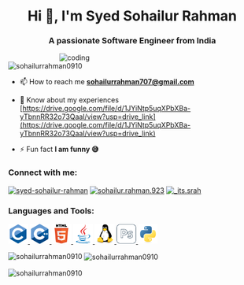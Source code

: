 <h1 align="center">Hi 👋, I'm Syed Sohailur Rahman</h1>
<h3 align="center">A passionate Software Engineer from India</h3>

<img align="right" alt="coding" width="400" src="https://user-images.githubusercontent.com/55389276/140866485-8fb1c876-9a8f-4d6a-98dc-08c4981eaf70.gif">

<p align="left"> <img src="https://komarev.com/ghpvc/?username=sohailurrahman0910&label=Profile%20views&color=0e75b6&style=flat" alt="sohailurrahman0910" /> </p>

- 📫 How to reach me **sohailurrahman707@gmail.com**

- 📄 Know about my experiences [https://drive.google.com/file/d/1JYiNtp5uqXPbXBa-yTbnnRR32o73Qaal/view?usp=drive_link](https://drive.google.com/file/d/1JYiNtp5uqXPbXBa-yTbnnRR32o73Qaal/view?usp=drive_link)

- ⚡ Fun fact **I am funny 😅**

<h3 align="left">Connect with me:</h3>
<p align="left">
<a href="https://linkedin.com/in/syed-sohailur-rahman" target="blank"><img align="center" src="https://raw.githubusercontent.com/rahuldkjain/github-profile-readme-generator/master/src/images/icons/Social/linked-in-alt.svg" alt="syed-sohailur-rahman" height="30" width="40" /></a>
<a href="https://fb.com/sohailur.rahman.923" target="blank"><img align="center" src="https://raw.githubusercontent.com/rahuldkjain/github-profile-readme-generator/master/src/images/icons/Social/facebook.svg" alt="sohailur.rahman.923" height="30" width="40" /></a>
<a href="https://instagram.com/_its.srah" target="blank"><img align="center" src="https://raw.githubusercontent.com/rahuldkjain/github-profile-readme-generator/master/src/images/icons/Social/instagram.svg" alt="_its.srah" height="30" width="40" /></a>
</p>

<h3 align="left">Languages and Tools:</h3>
<p align="left"> <a href="https://www.cprogramming.com/" target="_blank" rel="noreferrer"> <img src="https://raw.githubusercontent.com/devicons/devicon/master/icons/c/c-original.svg" alt="c" width="40" height="40"/> </a> <a href="https://www.w3schools.com/cpp/" target="_blank" rel="noreferrer"> <img src="https://raw.githubusercontent.com/devicons/devicon/master/icons/cplusplus/cplusplus-original.svg" alt="cplusplus" width="40" height="40"/> </a> <a href="https://www.w3.org/html/" target="_blank" rel="noreferrer"> <img src="https://raw.githubusercontent.com/devicons/devicon/master/icons/html5/html5-original-wordmark.svg" alt="html5" width="40" height="40"/> </a> <a href="https://www.java.com" target="_blank" rel="noreferrer"> <img src="https://raw.githubusercontent.com/devicons/devicon/master/icons/java/java-original.svg" alt="java" width="40" height="40"/> </a> <a href="https://www.linux.org/" target="_blank" rel="noreferrer"> <img src="https://raw.githubusercontent.com/devicons/devicon/master/icons/linux/linux-original.svg" alt="linux" width="40" height="40"/> </a> <a href="https://www.photoshop.com/en" target="_blank" rel="noreferrer"> <img src="https://raw.githubusercontent.com/devicons/devicon/master/icons/photoshop/photoshop-line.svg" alt="photoshop" width="40" height="40"/> </a> <a href="https://www.python.org" target="_blank" rel="noreferrer"> <img src="https://raw.githubusercontent.com/devicons/devicon/master/icons/python/python-original.svg" alt="python" width="40" height="40"/> </a> </p>

<p><img align="left" src="https://github-readme-stats.vercel.app/api/top-langs?username=sohailurrahman0910&show_icons=true&locale=en&layout=compact" alt="sohailurrahman0910" /></p>

<p>&nbsp;<img align="center" src="https://github-readme-stats.vercel.app/api?username=sohailurrahman0910&show_icons=true&locale=en" alt="sohailurrahman0910" /></p>

<p><img align="center" src="https://github-readme-streak-stats.herokuapp.com/?user=sohailurrahman0910&" alt="sohailurrahman0910" /></p>
